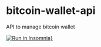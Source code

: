 # bitcoin-wallet-api

API to manage bitcoin wallet

[![Run in Insomnia}](https://insomnia.rest/images/run.svg)](https://insomnia.rest/run/?label=bitcoin-wallet-api&uri=https%3A%2F%2Fraw.githubusercontent.com%2FDazantiga%2Fbitcoin-wallet-api%2Fmain%2FInsomnia_2021-10-26.json)
